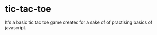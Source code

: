 # tic-tac-toe
 It's a basic tic tac toe game created for a sake of of practising basics of javascript.
